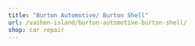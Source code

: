```yaml
---
title: "Burton Automotive/ Burton Shell"
url: /vashon-island/burton-automotive-burton-shell/
shop: car repair
---
```


